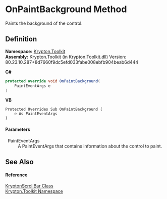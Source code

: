 # OnPaintBackground Method


Paints the background of the control.



## Definition
**Namespace:** <a href="79d2eac2-21f4-54ff-7552-b20c33c30600.md">Krypton.Toolkit</a>  
**Assembly:** Krypton.Toolkit (in Krypton.Toolkit.dll) Version: 80.23.10.287+8d7660f9dc5efd033fabe008ebfb904beab6d444

**C#**
``` C#
protected override void OnPaintBackground(
	PaintEventArgs e
)
```
**VB**
``` VB
Protected Overrides Sub OnPaintBackground ( 
	e As PaintEventArgs
)
```



#### Parameters
<dl><dt>  PaintEventArgs</dt><dd>A PaintEventArgs that contains information about the control to paint.</dd></dl>

## See Also


#### Reference
<a href="f6459340-c30c-86a4-bb69-09785b0333d6.md">KryptonScrollBar Class</a>  
<a href="79d2eac2-21f4-54ff-7552-b20c33c30600.md">Krypton.Toolkit Namespace</a>  
